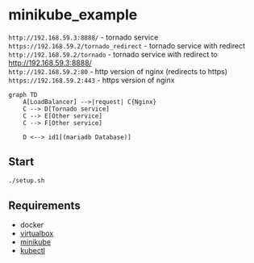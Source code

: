 # minikube_example
`http://192.168.59.3:8888/` - tornado service  
`https://192.168.59.2/tornado_redirect` - tornado service with redirect
`http://192.168.59.2/tornado` - tornado service with redirect to http://192.168.59.3:8888/  
`http://192.168.59.2:80` - http version of nginx (redirects to https)  
`https://192.168.59.2:443`  - https version of nginx  

```mermaid
graph TD
    A[LoadBalancer] -->|request| C{Nginx}
    C --> D[Tornado service]
    C --> E[Other service]
    C --> F[Other service]

    D <--> id1[(mariadb Database)]
```
## Start
```bash
./setup.sh
```

## Requirements
* docker 
* [virtualbox](https://www.virtualbox.org/wiki/Downloads)
* [minikube](https://minikube.sigs.k8s.io/docs/start/)
* [kubectl](https://kubernetes.io/docs/tasks/tools/install-kubectl-macos/)
